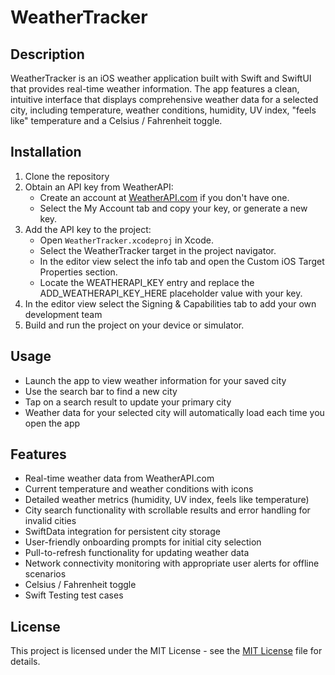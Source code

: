 # WeatherTracker

## Description
WeatherTracker is an iOS weather application built with Swift and SwiftUI that provides real-time weather information. The app features a clean, intuitive interface that displays comprehensive weather data for a selected city, including temperature, weather conditions, humidity, UV index, "feels like" temperature and a Celsius / Fahrenheit toggle.

## Installation
1. Clone the repository
2. Obtain an API key from WeatherAPI:
   - Create an account at [WeatherAPI.com](https://www.weatherapi.com) if you don't have one.
   - Select the My Account tab and copy your key, or generate a new key.
4. Add the API key to the project:
   - Open `WeatherTracker.xcodeproj` in Xcode.
   - Select the WeatherTracker target in the project navigator.
   - In the editor view select the info tab and open the Custom iOS Target Properties section.
   - Locate the WEATHERAPI_KEY entry and replace the ADD_WEATHERAPI_KEY_HERE placeholder value with your key.
5. In the editor view select the Signing & Capabilities tab to add your own development team
6. Build and run the project on your device or simulator.

## Usage
- Launch the app to view weather information for your saved city
- Use the search bar to find a new city
- Tap on a search result to update your primary city
- Weather data for your selected city will automatically load each time you open the app

## Features
- Real-time weather data from WeatherAPI.com
- Current temperature and weather conditions with icons
- Detailed weather metrics (humidity, UV index, feels like temperature)
- City search functionality with scrollable results and error handling for invalid cities
- SwiftData integration for persistent city storage
- User-friendly onboarding prompts for initial city selection
- Pull-to-refresh functionality for updating weather data
- Network connectivity monitoring with appropriate user alerts for offline scenarios
- Celsius / Fahrenheit toggle
- Swift Testing test cases

## License

This project is licensed under the MIT License - see the [MIT License](LICENSE) file for details.
